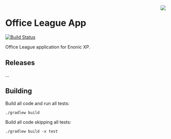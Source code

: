 <img align="right" src="https://raw.githubusercontent.com/enonic/app-office-league/master/misc/logo.png">

# Office League App

[![Build Status](https://travis-ci.org/enonic/app-office-league.svg?branch=master)](https://travis-ci.org/enonic/app-office-league)

Office League application for Enonic XP.

## Releases

...

## Building

Build all code and run all tests:

    ./gradlew build

Build all code skipping all tests:

    ./gradlew build -x test
